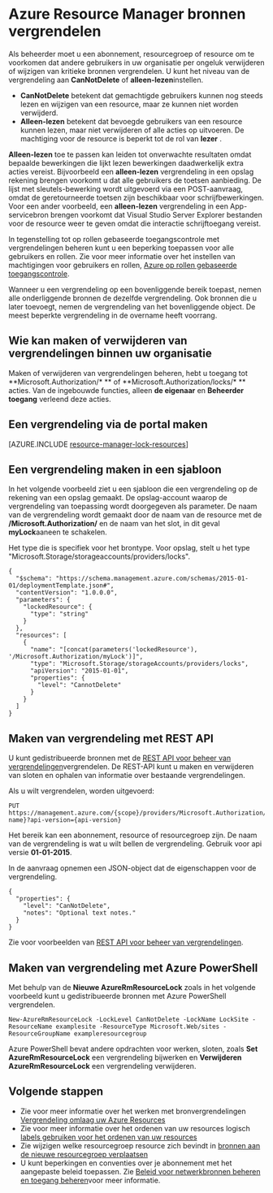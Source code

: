 <properties 
    pageTitle="Met Resource Manager bronnen vergrendelen | Microsoft Azure" 
    description="Voorkomen dat gebruikers bijwerken of verwijderen van bepaalde bronnen door een beperking toepassen op alle gebruikers en rollen." 
    services="azure-resource-manager" 
    documentationCenter="" 
    authors="tfitzmac" 
    manager="timlt" 
    editor="tysonn"/>

<tags 
    ms.service="azure-resource-manager" 
    ms.workload="multiple" 
    ms.tgt_pltfrm="na" 
    ms.devlang="na" 
    ms.topic="article" 
    ms.date="08/15/2016" 
    ms.author="tomfitz"/>

# <a name="lock-resources-with-azure-resource-manager"></a>Azure Resource Manager bronnen vergrendelen

Als beheerder moet u een abonnement, resourcegroep of resource om te voorkomen dat andere gebruikers in uw organisatie per ongeluk verwijderen of wijzigen van kritieke bronnen vergrendelen. U kunt het niveau van de vergrendeling aan **CanNotDelete** of **alleen-lezen**instellen. 

- **CanNotDelete** betekent dat gemachtigde gebruikers kunnen nog steeds lezen en wijzigen van een resource, maar ze kunnen niet worden verwijderd. 
- **Alleen-lezen** betekent dat bevoegde gebruikers van een resource kunnen lezen, maar niet verwijderen of alle acties op uitvoeren. De machtiging voor de resource is beperkt tot de rol van **lezer** . 

**Alleen-lezen** toe te passen kan leiden tot onverwachte resultaten omdat bepaalde bewerkingen die lijkt lezen bewerkingen daadwerkelijk extra acties vereist. Bijvoorbeeld een **alleen-lezen** vergrendeling in een opslag rekening brengen voorkomt u dat alle gebruikers de toetsen aanbieding. De lijst met sleutels-bewerking wordt uitgevoerd via een POST-aanvraag, omdat de geretourneerde toetsen zijn beschikbaar voor schrijfbewerkingen. Voor een ander voorbeeld, een **alleen-lezen** vergrendeling in een App-servicebron brengen voorkomt dat Visual Studio Server Explorer bestanden voor de resource weer te geven omdat die interactie schrijftoegang vereist.

In tegenstelling tot op rollen gebaseerde toegangscontrole met vergrendelingen beheren kunt u een beperking toepassen voor alle gebruikers en rollen. Zie voor meer informatie over het instellen van machtigingen voor gebruikers en rollen, [Azure op rollen gebaseerde toegangscontrole](./active-directory/role-based-access-control-configure.md).

Wanneer u een vergrendeling op een bovenliggende bereik toepast, nemen alle onderliggende bronnen de dezelfde vergrendeling. Ook bronnen die u later toevoegt, nemen de vergrendeling van het bovenliggende object. De meest beperkte vergrendeling in de overname heeft voorrang.

## <a name="who-can-create-or-delete-locks-in-your-organization"></a>Wie kan maken of verwijderen van vergrendelingen binnen uw organisatie

Maken of verwijderen van vergrendelingen beheren, hebt u toegang tot **Microsoft.Authorization/\* ** of **Microsoft.Authorization/locks/\* ** acties. Van de ingebouwde functies, alleen **de eigenaar** en **Beheerder toegang** verleend deze acties.

## <a name="creating-a-lock-through-the-portal"></a>Een vergrendeling via de portal maken

[AZURE.INCLUDE [resource-manager-lock-resources](../includes/resource-manager-lock-resources.md)]

## <a name="creating-a-lock-in-a-template"></a>Een vergrendeling maken in een sjabloon

In het volgende voorbeeld ziet u een sjabloon die een vergrendeling op de rekening van een opslag gemaakt. De opslag-account waarop de vergrendeling van toepassing wordt doorgegeven als parameter. De naam van de vergrendeling wordt gemaakt door de naam van de resource met de **/Microsoft.Authorization/** en de naam van het slot, in dit geval **myLock**aaneen te schakelen.

Het type die is specifiek voor het brontype. Voor opslag, stelt u het type "Microsoft.Storage/storageaccounts/providers/locks".

    {
      "$schema": "https://schema.management.azure.com/schemas/2015-01-01/deploymentTemplate.json#",
      "contentVersion": "1.0.0.0",
      "parameters": {
        "lockedResource": {
          "type": "string"
        }
      },
      "resources": [
        {
          "name": "[concat(parameters('lockedResource'), '/Microsoft.Authorization/myLock')]",
          "type": "Microsoft.Storage/storageAccounts/providers/locks",
          "apiVersion": "2015-01-01",
          "properties": {
            "level": "CannotDelete"
          }
        }
      ]
    }

## <a name="creating-a-lock-with-rest-api"></a>Maken van vergrendeling met REST API

U kunt gedistribueerde bronnen met de [REST API voor beheer van vergrendelingen](https://msdn.microsoft.com/library/azure/mt204563.aspx)vergrendelen. De REST-API kunt u maken en verwijderen van sloten en ophalen van informatie over bestaande vergrendelingen.

Als u wilt vergrendelen, worden uitgevoerd:

    PUT https://management.azure.com/{scope}/providers/Microsoft.Authorization/locks/{lock-name}?api-version={api-version}

Het bereik kan een abonnement, resource of resourcegroep zijn. De naam van de vergrendeling is wat u wilt bellen de vergrendeling. Gebruik voor api versie **01-01-2015**.

In de aanvraag opnemen een JSON-object dat de eigenschappen voor de vergrendeling.

    {
      "properties": {
        "level": "CanNotDelete",
        "notes": "Optional text notes."
      }
    } 

Zie voor voorbeelden van [REST API voor beheer van vergrendelingen](https://msdn.microsoft.com/library/azure/mt204563.aspx).

## <a name="creating-a-lock-with-azure-powershell"></a>Maken van vergrendeling met Azure PowerShell

Met behulp van de **Nieuwe AzureRmResourceLock** zoals in het volgende voorbeeld kunt u gedistribueerde bronnen met Azure PowerShell vergrendelen.

    New-AzureRmResourceLock -LockLevel CanNotDelete -LockName LockSite -ResourceName examplesite -ResourceType Microsoft.Web/sites -ResourceGroupName exampleresourcegroup

Azure PowerShell bevat andere opdrachten voor werken, sloten, zoals **Set AzureRmResourceLock** een vergrendeling bijwerken en **Verwijderen AzureRmResourceLock** een vergrendeling verwijderen.

## <a name="next-steps"></a>Volgende stappen

- Zie voor meer informatie over het werken met bronvergrendelingen [Vergrendeling omlaag uw Azure Resources](http://blogs.msdn.com/b/cloud_solution_architect/archive/2015/06/18/lock-down-your-azure-resources.aspx)
- Zie voor meer informatie over het ordenen van uw resources logisch [labels gebruiken voor het ordenen van uw resources](resource-group-using-tags.md)
- Zie wijzigen welke resourcegroep resource zich bevindt in [bronnen aan de nieuwe resourcegroep verplaatsen](resource-group-move-resources.md)
- U kunt beperkingen en conventies over je abonnement met het aangepaste beleid toepassen. Zie [Beleid voor netwerkbronnen beheren en toegang beheren](resource-manager-policy.md)voor meer informatie.
